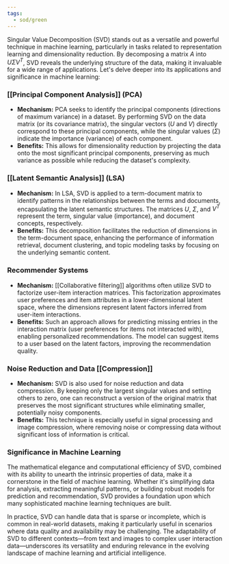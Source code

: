 ```yaml
---
tags:
  - sod/green
---
```


Singular Value Decomposition (SVD) stands out as a versatile and powerful technique in machine learning, particularly in tasks related to representation learning and dimensionality reduction. By decomposing a matrix $A$ into $U\Sigma V^T$, SVD reveals the underlying structure of the data, making it invaluable for a wide range of applications. Let's delve deeper into its applications and significance in machine learning:

### [[Principal Component Analysis]] (PCA)

- **Mechanism:** PCA seeks to identify the principal components (directions of maximum variance) in a dataset. By performing SVD on the data matrix (or its covariance matrix), the singular vectors ($U$ and $V$) directly correspond to these principal components, while the singular values ($\Sigma$) indicate the importance (variance) of each component.
- **Benefits:** This allows for dimensionality reduction by projecting the data onto the most significant principal components, preserving as much variance as possible while reducing the dataset's complexity.

### [[Latent Semantic Analysis]] (LSA)

- **Mechanism:** In LSA, SVD is applied to a term-document matrix to identify patterns in the relationships between the terms and documents, encapsulating the latent semantic structures. The matrices $U$, $\Sigma$, and $V^T$ represent the term, singular value (importance), and document concepts, respectively.
- **Benefits:** This decomposition facilitates the reduction of dimensions in the term-document space, enhancing the performance of information retrieval, document clustering, and topic modeling tasks by focusing on the underlying semantic content.

### Recommender Systems

- **Mechanism:** [[Collaborative filtering]] algorithms often utilize SVD to factorize user-item interaction matrices. This factorization approximates user preferences and item attributes in a lower-dimensional latent space, where the dimensions represent latent factors inferred from user-item interactions.
- **Benefits:** Such an approach allows for predicting missing entries in the interaction matrix (user preferences for items not interacted with), enabling personalized recommendations. The model can suggest items to a user based on the latent factors, improving the recommendation quality.

### Noise Reduction and Data [[Compression]]

- **Mechanism:** SVD is also used for noise reduction and data compression. By keeping only the largest singular values and setting others to zero, one can reconstruct a version of the original matrix that preserves the most significant structures while eliminating smaller, potentially noisy components.
- **Benefits:** This technique is especially useful in signal processing and image compression, where removing noise or compressing data without significant loss of information is critical.

### Significance in Machine Learning

The mathematical elegance and computational efficiency of SVD, combined with its ability to unearth the intrinsic properties of data, make it a cornerstone in the field of machine learning. Whether it's simplifying data for analysis, extracting meaningful patterns, or building robust models for prediction and recommendation, SVD provides a foundation upon which many sophisticated machine learning techniques are built.

In practice, SVD can handle data that is sparse or incomplete, which is common in real-world datasets, making it particularly useful in scenarios where data quality and availability may be challenging. The adaptability of SVD to different contexts—from text and images to complex user interaction data—underscores its versatility and enduring relevance in the evolving landscape of machine learning and artificial intelligence.
